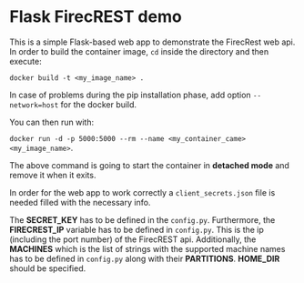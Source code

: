 # Flask FirecREST demo

This is a simple Flask-based web app to demonstrate the FirecRest web api.
In order to build the container image, `cd` inside the directory and then execute:

 `docker build -t <my_image_name> .`

In case of problems during the pip installation phase, add option `--network=host` for the docker build.

You can then run with:

`docker run -d -p 5000:5000 --rm --name <my_container_came> <my_image_name>`.

The above command is going to start the container in **detached mode** and remove it when it exits.

In order for the web app to work correctly a `client_secrets.json` file is needed filled with the necessary info.

The **SECRET_KEY** has to be defined in the `config.py`.
Furthermore, the **FIRECREST_IP** variable has to be defined in `config.py`.
This is the ip (including the port number) of the FirecREST api.
Additionally, the **MACHINES** which is the list of strings with the supported machine names has to be defined in `config.py` along with their **PARTITIONS**.
**HOME_DIR** should be specified.

